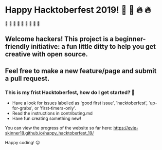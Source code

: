 # Happy Hacktoberfest 2019! :jack_o_lantern: :ghost: :fire: :fire:

:stars: :stars: :stars: :stars: :stars: :stars: :stars: :stars: :stars:
## Welcome hackers! This project is a beginner-friendly initiative: a fun little ditty to help you get creative with open source. 
## Feel free to make a new feature/page and submit a pull request.

### This is my frist Hacktoberfest, how do I get started?  :rocket:

- Have a look for issues labelled as 'good first issue', 'hacktoberfest', 'up-for-grabs', or 'first-timers-only'.
- Read the instructions in contributing.md
- Have fun creating something new!

You can view the progress of the website so far here: https://evie-skinner18.github.io/happy_hacktoberfest_19/

Happy coding!
:heart_eyes:
